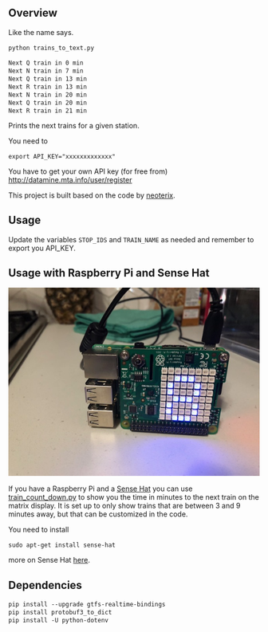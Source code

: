 ## Overview
Like the name says.
```
python trains_to_text.py
```
```
Next Q train in 0 min
Next N train in 7 min
Next Q train in 13 min
Next R train in 13 min
Next N train in 20 min
Next Q train in 20 min
Next R train in 21 min
```

Prints the next trains for a given station.

You need to 
```
export API_KEY="xxxxxxxxxxxxx"
```

You have to get your own API key (for free from) http://datamine.mta.info/user/register

This project is built based on the code by [neoterix](https://github.com/neoterix/nyc-mta-arrival-notify).

## Usage

Update the variables `STOP_IDS` and `TRAIN_NAME` as needed and remember to export you API_KEY. 

## Usage with Raspberry Pi and Sense Hat

![Demo](https://raw.githubusercontent.com/martinschaef/mta_train_to_text/master/img/demo.jpg) 

If you have a Raspberry Pi and a [Sense Hat](https://www.raspberrypi.org/products/sense-hat/) you can use [train_count_down.py](https://github.com/martinschaef/mta_train_to_text/blob/master/train_count_down.py) to show you the time in minutes to the next train on the matrix display. It is set up to only show trains that are between 3 and 9 minutes away, but that can be customized in the code.

You need to install
```
sudo apt-get install sense-hat
```
more on Sense Hat [here](https://pythonhosted.org/sense-hat/).

## Dependencies

```
pip install --upgrade gtfs-realtime-bindings
pip install protobuf3_to_dict
pip install -U python-dotenv
```
